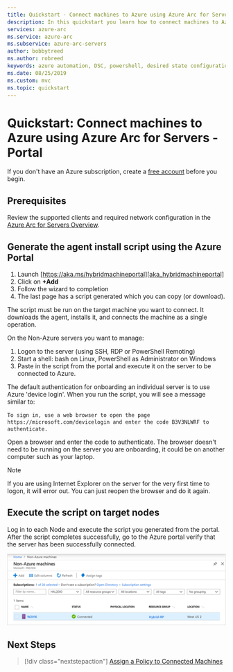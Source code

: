 ```yaml
---
title: Quickstart - Connect machines to Azure using Azure Arc for Servers - Portal
description: In this quickstart you learn how to connect machines to Azure using Azure Arc for Servers from the portal
services: azure-arc
ms.service: azure-arc
ms.subservice: azure-arc-servers
author: bobbytreed
ms.author: robreed
keywords: azure automation, DSC, powershell, desired state configuration, update management, change tracking, inventory, runbooks, python, graphical, hybrid, onboard
ms.date: 08/25/2019
ms.custom: mvc
ms.topic: quickstart
---
```

# Quickstart: Connect machines to Azure using Azure Arc for Servers - Portal

If you don't have an Azure subscription, create a [free account](https://azure.microsoft.com/free/?WT.mc_id=A261C142F) before you begin.

## Prerequisites

Review the supported clients and required network configuration in the [Azure Arc for Servers Overview](overview.md).

## Generate the agent install script using the Azure Portal

1. Launch [https://aka.ms/hybridmachineportal][aka_hybridmachineportal]
1. Click on **+Add**
1. Follow the wizard to completion
1. The last page has a script generated which you can copy (or download).

The script must be run on the target machine you want to connect. It downloads the agent, installs it, and connects the machine as a single operation.

On the Non-Azure servers you want to manage:

1. Logon to the server (using SSH, RDP or PowerShell Remoting)
1. Start a shell: bash on Linux, PowerShell as Administrator on Windows
1. Paste in the script from the portal and execute it on the server to be connected to Azure.

The default authentication for onboarding an individual server is to use Azure 'device login'. When you run the script, you will see a message similar to:

```none
To sign in, use a web browser to open the page https://microsoft.com/devicelogin and enter the code B3V3NLWRF to authenticate.
```

Open a browser and enter the code to authenticate. The browser doesn't need to be running on the server you are onboarding, it could be on another computer such as your laptop.

> [!NOTE]
> If you are using Internet Explorer on the server for the very first time to logon, it will error out. You can just reopen the browser and do it again.

## Execute the script on target nodes

Log in to each Node and execute the script you generated from the portal.  After the script completes successfully, go to the Azure portal verify that the server has been successfully connected.

![Successful Onboarding](./media/quickstart-onboard/arc-for-servers-successful-onboard.png)

## Next Steps

> [!div class="nextstepaction"]
> [Assign a Policy to Connected Machines](../../governance/policy/assign-policy-portal.md)

[Azure CLI]: https://docs.microsoft.com/en-us/cli/azure/install-azure-cli?view=azure-cli-latest
[CreateSPNPortal]: https://docs.microsoft.com/en-us/azure/active-directory/develop/howto-create-service-principal-portal
[aka_hybridmachineportal]:https://aka.ms/hybridmachineportal
